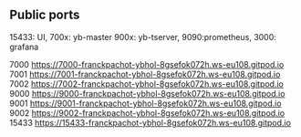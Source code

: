 ## Public ports

15433: UI, 700x: yb-master 900x: yb-tserver, 9090:prometheus, 3000: grafana


  7000   https://7000-franckpachot-ybhol-8gsefok072h.ws-eu108.gitpod.io  
  7001   https://7001-franckpachot-ybhol-8gsefok072h.ws-eu108.gitpod.io  
  7002   https://7002-franckpachot-ybhol-8gsefok072h.ws-eu108.gitpod.io  
  9000   https://9000-franckpachot-ybhol-8gsefok072h.ws-eu108.gitpod.io  
  9001   https://9001-franckpachot-ybhol-8gsefok072h.ws-eu108.gitpod.io  
  9002   https://9002-franckpachot-ybhol-8gsefok072h.ws-eu108.gitpod.io  
 15433   https://15433-franckpachot-ybhol-8gsefok072h.ws-eu108.gitpod.io 
